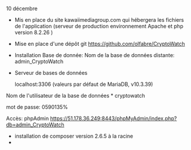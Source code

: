 10 décembre

- Mis en place du site kawaiimediagroup.com qui hébergera les fichiers de l'application (serveur de production environnement Apache et php version 8.2.26  )

- Mise en place d'une dépôt git https://github.com/olfabre/CryptoWatch

- Installation Base de donnée: 
  Nom de la base de données distante: admin_CryptoWatch

- Serveur de bases de données 

  localhost:3306 (valeurs par défaut de MariaDB, v10.3.39)

Nom de l'utilisateur de la base de données * cryptowatch

mot de passe: 0590135%

Accès: phpAdmin https://51.178.36.249:8443/phpMyAdmin/index.php?db=admin_CryptoWatch

- installation de composer version 2.6.5 à la racine
- 